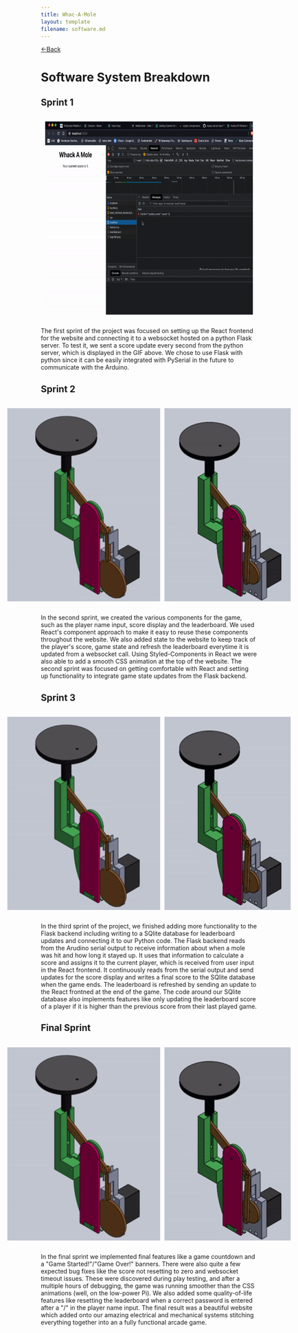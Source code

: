 ```yaml
---
title: Whac-A-Mole
layout: template
filename: software.md
--- 
```

[<-Back](./index.md) 

# Software System Breakdown

## Sprint 1

<div style="display:flex;flex-direction:row;justify-content:center;padding:10px;max-width:600px">
<img src="website-images/software/sprint_1-1.gif" style="width:auto;height:450px;padding:5px;max-width:100%">
</div>

The first sprint of the project was focused on setting up the React frontend for the website and connecting it to a websocket hosted on a python Flask server. To test it, we sent a score update every second from the python server, which is displayed in the GIF above. We chose to use Flask with python since it can be easily integrated with PySerial in the future to communicate with the Arduino.

## Sprint 2

<div style="display:flex;flex-direction:row;justify-content:center;padding:10px;max-width:600px">
<img src="website-images/mechanical/sprint_1-1.gif" style="width:auto;height:450px;padding:5px;max-width:100%">
<img src="website-images/mechanical/sprint_1-2.gif" style="width:auto;height:450px;padding:5px;max-width:100%">
</div>

In the second sprint, we created the various components for the game, such as the player name input, score display and the leaderboard. We used React's component approach to make it easy to reuse these components throughout the website. We also added state to the website to keep track of the player's score, game state and refresh the leaderboard everytime it is updated from a websocket call. Using Styled-Components in React we were also able to add a smooth CSS animation at the top of the website. The second sprint was focused on getting comfortable with React and setting up functionality to integrate game state updates from the Flask backend.

## Sprint 3

<div style="display:flex;flex-direction:row;justify-content:center;padding:10px;max-width:600px">
<img src="website-images/mechanical/sprint_1-1.gif" style="width:auto;height:450px;padding:5px;max-width:100%">
<img src="website-images/mechanical/sprint_1-2.gif" style="width:auto;height:450px;padding:5px;max-width:100%">
</div>

In the third sprint of the project, we finished adding more functionality to the Flask backend including writing to a SQlite database for leaderboard updates and connecting it to our Python code. The Flask backend reads from the Arudino serial output to receive information about when a mole was hit and how long it stayed up. It uses that information to calculate a score and assigns it to the current player, which is received from user input in the React frontend. It continuously reads from the serial output and send updates for the score display and writes a final score to the SQlite database when the game ends. The leaderboard is refreshed by sending an update to the React frontned at the end of the game. The code around our SQlite database also implements features like only updating the leaderboard score of a player if it is higher than the previous score from their last played game.

## Final Sprint

<div style="display:flex;flex-direction:row;justify-content:center;padding:10px;max-width:600px">
<img src="website-images/mechanical/sprint_1-1.gif" style="width:auto;height:450px;padding:5px;max-width:100%">
<img src="website-images/mechanical/sprint_1-2.gif" style="width:auto;height:450px;padding:5px;max-width:100%">
</div>

In the final sprint we implemented final features like a game countdown and a "Game Started!"/"Game Over!" banners. There were also quite a few expected bug fixes like the score not resetting to zero and websocket timeout issues. These were discovered during play testing, and after a multiple hours of debugging, the game was running smoother than the CSS animations (well, on the low-power Pi). We also added some quality-of-life features like resetting the leaderboard when a correct password is entered after a "/" in the player name input. The final result was a beautiful website which added onto our amazing electrical and mechanical systems stitching everything together into an a fully functional arcade game.